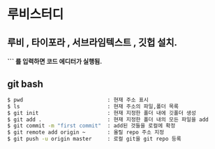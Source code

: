# 루비스터디

## 루비 , 타이포라 , 서브라임텍스트 , 깃헙 설치.

#### \```  를 입력하면 코드 에디터가 실행됨.



## git bash

```bash
$ pwd   						: 현재 주소 표시
$ ls							: 현재 주소의 파일,폴더 목록
$ git init 						: 현재 지정한 폴더 내에 깃폴더 생성
$ git add .						: 현재 지정한 폴더 내의 모든 파일을 add
$ git commit -m "first commit"	: add된 것들을 로컬에 확정
$ git remote add origin ~		: 올릴 repo 주소 지정
$ git push -u origin master		: 로컬 git을 git repo 등록
```

















## 





